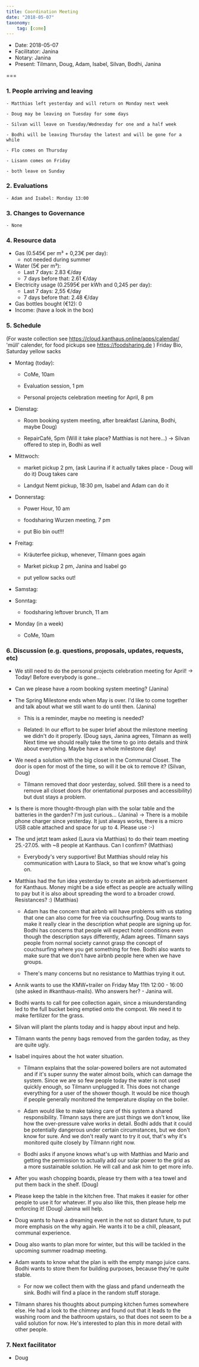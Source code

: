 ```yaml
---
title: Coordination Meeting
date: "2018-05-07"
taxonomy:
    tag: [come]
---
```


<!--
Hello facilitator/notary! Thank you for your services. Here is some advice for facilitating coordination meetings:
  - Prepare the meeting a bit beforehand (find out about evaluations, gas, electricity and water usages, waste collections). You can ask others to assist you.
  - Notify people 10 minutes before the meeting starts. (Watching the clock is not super fun, people will be grateful if you do it for them.)
  - Start at 10:00 sharp, or earlier if everyone is there. (Waiting is time-wasting, be a time-saver!)
  - If you don't want to take notes yourself ask someone else to take care of that. (This pad can easily be used to read from and write in simultaneously.)
  - Go through the ordered points in order, even if nothing has changed. (They are arranged to try and get the most relevant information to most people.)
  - Feel welcome to moderate conversation if off-topic or too detailed. (Are listeners interested? Are speakers satisfied? Can you identify a sub-group?)
  - Try to finish the meeting before 11:00. (There is always more to talk about and it's important for people to know that CoMes don't take forever.)
  - Leave the room once the meeting has ended. (This sends a clear signal to everyone else that they can also leave and get on with their day.)
  - Take care that the meeting minutes will be put to kanthaus.online. (If you don't know how to do it, ask someone to help you with it. But do it today!)
  - Have fun!
-->

- Date: 2018-05-07
- Facilitator: Janina
- Notary: Janina
- Present: Tilmann, Doug, Adam, Isabel, Silvan, Bodhi, Janina

===

### 1. People arriving and leaving

    - Matthias left yesterday and will return on Monday next week

    - Doug may be leaving on Tuesday for some days

    - Silvan will leave on Tuesday/Wednesday for one and a half week

    - Bodhi will be leaving Thursday the latest and will be gone for a while

    - Flo comes on Thursday

    - Lisann comes on Friday

    - both leave on Sunday


### 2. Evaluations

    - Adam and Isabel: Monday 13:00


### 3. Changes to Governance

    - None


### 4. Resource data
- Gas (0.545€ per m³ + 0,23€ per day):
  - not needed during summer
- Water (5€ per m³):
  - Last 7 days: 2.83 €/day
  - 7 days before that: 2.61 €/day
- Electricity usage (0.2595€ per kWh and 0,245 per day):
  - Last 7 days: 2,55 €/day
  - 7 days before that: 2.48 €/day
- Gas bottles bought (€12): 0
- Income: (have a look in the box)


### 5. Schedule
(For waste collection see https://cloud.kanthaus.online/apps/calendar/ 'müll' calender, for food pickups see https://foodsharing.de )
Friday Bio, Saturday yellow sacks
- Montag (today):

    - CoMe, 10am

    - Evaluation session, 1 pm

    - Personal projects celebration meeting for April, 8 pm

- Dienstag:

    - Room booking system meeting, after breakfast (Janina, Bodhi, maybe Doug)

    - RepairCafé, 5pm (Will it take place? Matthias is not here...) -> Silvan offered to step in, Bodhi as well

- Mittwoch:

    - market pickup 2 pm, (ask Laurina if it actually takes place - Doug will do it) Doug takes care

    - Landgut Nemt pickup, 18:30 pm, Isabel and Adam can do it

- Donnerstag:

    - Power Hour, 10 am

    - foodsharing Wurzen meeting, 7 pm

    - put Bio bin out!!!

- Freitag:

    - Kräuterfee pickup, whenever, Tilmann goes again

    - Market pickup 2 pm, Janina and Isabel go

    - put yellow sacks out!

- Samstag:


- Sonntag:

    - foodsharing leftover brunch, 11 am

- Monday (in a week)

    - CoMe, 10am


### 6. Discussion (e.g. questions, proposals, updates, requests, etc)
- We still need to do the personal projects celebration meeting for April! -> Today! Before everybody is gone...
- Can we please have a room booking system meeting? (Janina)
- The Spring Milestone ends when May is over. I'd like to come together and talk about what we still want to do until then. (Janina)

    - This is a reminder, maybe no meeting is needed?

    - Related: In our effort to be super brief about the milestone meeting we didn't do it properly. (Doug says, Janina agrees, Tilmann as well) Next time we should really take the time to go into details and think about everything. Maybe have a whole milestone day!

- We need a solution with the big closet in the Communal Closet. The door is open for most of the time, so will it be ok to remove it? (Silvan, Doug)

    - Tilmann removed that door yesterday, solved. Still there is a need to remove all closet doors (for orientational purposes and accessibility) but dust stays a problem.

- Is there is more thought-through plan with the solar table and the batteries in the garden? I'm just curious... (Janina) -> There is a mobile phone charger since yesterday. It just always works, there is a micro USB cable attached and space for up to 4. Please use :-)
- The und jetzt team asked (Laura via Matthias) to do their team meeting 25.-27.05. with ~8 people at Kanthaus. Can I confirm? (Matthias)

    - Everybody's very supportive! But Matthias should relay his communication with Laura to Slack, so that we know what's going on.

- Matthias had the fun idea yesterday to create an airbnb advertisement for Kanthaus. Money might be a side effect as people are actually willing to pay but it is also about spreading the word to a broader crowd. Resistances? :) (Matthias)

    - Adam has the concern that airbnb will have problems with us stating that one can also come for free via couchsurfing. Doug wants to make it really clear in the description what people are signing up for. Bodhi has concerns that people will expect hotel conditions even though the description says differently, Adam agrees. Tilmann says people from normal society cannot grasp the concept of couchsurfing where you get something for free. Bodhi also wants to make sure that we don't have airbnb people here when we have groups.

    - There's many concerns but no resistance to Matthias trying it out.

- Annik wants to use the KMW+trailer on Friday May 11th  12:00 - 16:00 (she asked in #kanthaus-mails). Who answers her? - Janina will.
- Bodhi wants to call for pee collection again, since a misunderstanding led to the full bucket being emptied onto the compost. We need it to make fertilizer for the grass.
- Silvan will plant the plants today and is happy about input and help.
- Tilmann wants the penny bags removed from the garden today, as they are quite ugly.
- Isabel inquires about the hot water situation.

    - Tilmann explains that the solar-powered boilers are not automated and if it's super sunny the water almost boils, which can damage the system. Since we are so few people today the water is not used quickly enough, so Tilmann unplugged it. This does not change everything for a user of the shower though. It would be nice though if people generally monitored the temperature display on the boiler.

    - Adam would like to make taking care of this system a shared responsibility. Tilmann says there are just things we don't know, like how the over-pressure valve works in detail. Bodhi adds that it could be potentially dangerous under certain circumstances, but we don't know for sure. And we don't really want to try it out, that's why it's monitored quite closely by Tilmann right now.

    - Bodhi asks if anyone knows what's up with Matthias and Mario and getting the permission to actually add our solar power to the grid as a more sustainable solution. He will call and ask him to get more info.

- After you wash chopping boards, please try them with a tea towel and put them back in the shelf. (Doug)
- Please keep the table in the kitchen free. That makes it easier for other people to use it for whatever. If you also like this, then please help me enforcing it! (Doug) Janina will help.
- Doug wants to have a dreaming event in the not so distant future, to put more emphasis on the why again. He wants it to be a chill, pleasant, communal experience.
- Doug also wants to plan more for winter, but this will be tackled in the upcoming summer roadmap meeting.
- Adam wants to know what the plan is with the empty mango juice cans. Bodhi wants to store them for building purposes, because they're quite stable.

    - For now we collect them with the glass and pfand underneath the sink. Bodhi will find a place in the random stuff storage.

- Tilmann shares his thoughts about pumping kitchen fumes somewhere else. He had a look to the chimney and found out that it leads to the washing room and the bathroom upstairs, so that does not seem to be a valid solution for now. He's interested to plan this in more detail with other people.

### 7. Next facilitator
- Doug
